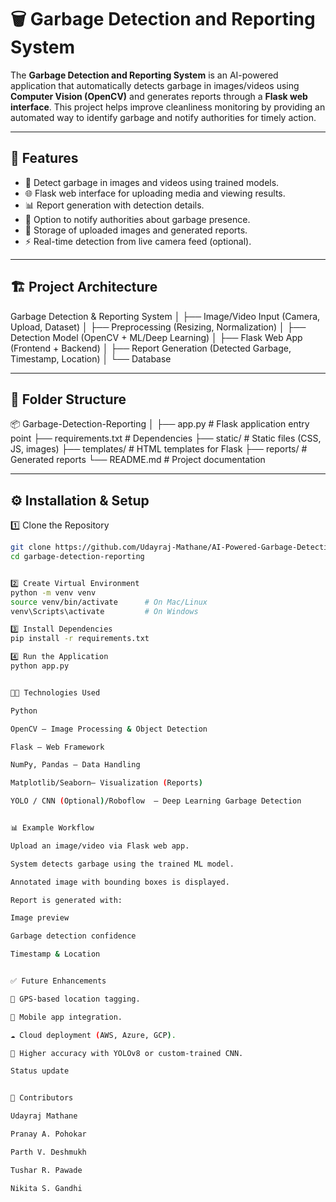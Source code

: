 # 🗑️ Garbage Detection and Reporting System

The **Garbage Detection and Reporting System** is an AI-powered application that automatically detects garbage in images/videos using **Computer Vision (OpenCV)** and generates reports through a **Flask web interface**. This project helps improve cleanliness monitoring by providing an automated way to identify garbage and notify authorities for timely action.

---

## 🚀 Features

- 📸 Detect garbage in images and videos using trained models.  
- 🌐 Flask web interface for uploading media and viewing results.  
- 📊 Report generation with detection details.  
- 🔔 Option to notify authorities about garbage presence.  
- 📂 Storage of uploaded images and generated reports.  
- ⚡ Real-time detection from live camera feed (optional).  

---

## 🏗️ Project Architecture

Garbage Detection & Reporting System
│
├── Image/Video Input (Camera, Upload, Dataset)
│
├── Preprocessing (Resizing, Normalization)
│
├── Detection Model (OpenCV + ML/Deep Learning)
│
├── Flask Web App (Frontend + Backend)
│
├── Report Generation (Detected Garbage, Timestamp, Location)
│
└── Database


---

## 📂 Folder Structure
📦 Garbage-Detection-Reporting
│
├── app.py # Flask application entry point
├── requirements.txt # Dependencies
├── static/ # Static files (CSS, JS, images)
├── templates/ # HTML templates for Flask
├── reports/ # Generated reports
└── README.md # Project documentation


---

## ⚙️ Installation & Setup

1️⃣ Clone the Repository
```bash
git clone https://github.com/Udayraj-Mathane/AI-Powered-Garbage-Detection.git
cd garbage-detection-reporting


2️⃣ Create Virtual Environment
python -m venv venv
source venv/bin/activate      # On Mac/Linux
venv\Scripts\activate         # On Windows

3️⃣ Install Dependencies
pip install -r requirements.txt

4️⃣ Run the Application
python app.py


🧑‍💻 Technologies Used

Python

OpenCV – Image Processing & Object Detection

Flask – Web Framework

NumPy, Pandas – Data Handling

Matplotlib/Seaborn– Visualization (Reports)

YOLO / CNN (Optional)/Roboflow  – Deep Learning Garbage Detection


📊 Example Workflow

Upload an image/video via Flask web app.

System detects garbage using the trained ML model.

Annotated image with bounding boxes is displayed.

Report is generated with:

Image preview

Garbage detection confidence

Timestamp & Location


✅ Future Enhancements

📍 GPS-based location tagging.

📱 Mobile app integration.

☁️ Cloud deployment (AWS, Azure, GCP).

🧠 Higher accuracy with YOLOv8 or custom-trained CNN.

Status update


🤝 Contributors

Udayraj Mathane

Pranay A. Pohokar

Parth V. Deshmukh

Tushar R. Pawade

Nikita S. Gandhi

